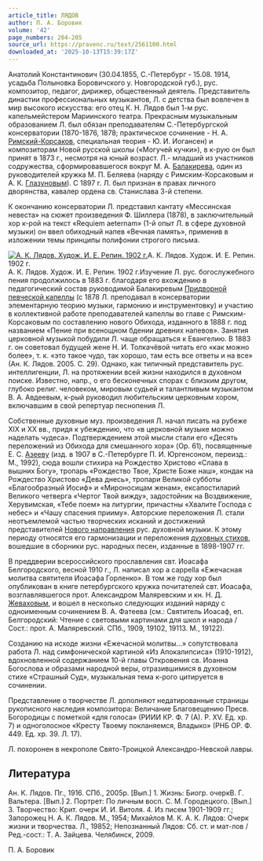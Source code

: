 ```yaml
---
article_title: ЛЯДОВ
author: П. А. Боровик
volume: '42'
page_numbers: 204-205
source_url: https://pravenc.ru/text/2561100.html
downloaded_at: '2025-10-13T15:39:17Z'
---
```


Анатолий Константинович (30.04.1855, С.-Петербург - 15.08. 1914, усадьба Полыновка Боровичского у. Новгородской губ.), рус. композитор, педагог, дирижер, общественный деятель. Представитель династии профессиональных музыкантов, Л. с детства был вовлечен в мир высокого искусства: его отец К. Н. Лядов был 1-м рус. капельмейстером Мариинского театра. Прекрасным музыкальным образованием Л. был обязан преподавателям С.-Петербургской консерватории (1870-1876, 1878; практическое сочинение - Н. А. [Римский-Корсаков](https://pravenc.ru/text/Римский-Корсаков.html), специальная теория - Ю. И. Иогансен) и композиторам Новой русской школы («Могучей кучки»), в к-рую он был принят в 1873 г., несмотря на юный возраст. Л.- младший из участников содружества, сформировавшегося вокруг М. А. [Балакирева](https://pravenc.ru/text/БАЛАКИРЕВ.html), один из руководителей кружка М. П. Беляева (наряду с Римским-Корсаковым и А. К. [Глазуновым](https://pravenc.ru/text/Глазуновым.html)). С 1897 г. Л. был признан в правах личного дворянства, кавалер ордена св. Станислава 3-й степени.

К окончанию консерватории Л. представил кантату «Мессинская невеста» на сюжет произведения Ф. Шиллера (1878), в заключительный хор к-рой на текст «Requiem aeternam» (1-й опыт Л. в сфере духовной музыки) он ввел обиходный напев «Вечная память», применив в изложении темы принципы полифонии строгого письма.

[![А. К. Лядов. Худож. И. Е. Репин. 1902 г.](https://pravenc.ru/data/2020/06/21/1236347332/i200.jpg "Кликните для увеличения картинки")](https://pravenc.ru/data/2020/06/21/1236347332/i400.jpg)А. К. Лядов. Худож. И. Е. Репин. 1902 г.  
А. К. Лядов. Худож. И. Е. Репин. 1902 г.Изучение Л. рус. богослужебного пения продолжилось в 1883 г. благодаря его вхождению в педагогический состав руководимой Балакиревым [Придворной певческой капеллы](<https://pravenc.ru/text/Придворная певческая капелла.html>) (с 1878 Л. преподавал в консерватории элементарную теорию музыки, гармонию и инструментовку) и участию в коллективной работе преподавателей капеллы во главе с Римским-Корсаковым по составлению нового Обихода, изданного в 1888 г. под названием «Пение при всенощном бдении древних напевов». Занятия церковной музыкой побудили Л. чаще обращаться к Евангелию. В 1883 г. он советовал будущей жене Н. И. Толкачёвой читать его «как можно более», т. к. «это такое чудо, так хорошо, там есть все ответы и на все» (Ан. К. Лядов. 2005. С. 29). Однако, как типичный представитель рус. интеллигенции, Л. на протяжении всей жизни находился в духовном поиске. Известно, напр., о его бесконечных спорах с близким другом, глубоко религ. человеком, мировым судьей и талантливым музыкантом В. А. Авдеевым, к-рый руководил любительским церковным хором, включавшим в свой репертуар песнопения Л.

Собственные духовные муз. произведения Л. начал писать на рубеже XIX и XX вв., придя к убеждению, что «в церковной музыке можно наделать чудеса». Подтверждением этой мысли стали его «Десять переложений из Обихода для смешанного хора» (Op. 61), посвященные Е. С. [Азееву](https://pravenc.ru/text/Азееву.html) (изд. в 1907 в С.-Петербурге П. И. Юргенсоном, переизд.: М., 1992), сюда вошли стихира на Рождество Христово «Слава в вышних Богу», тропарь «Рождество Твое, Христе Боже наш», кондак на Рождество Христово «Дева днесь», тропари Великой субботы «Благообразный Иосиф» и «Мироносицам женам», ексапостиларий Великого четверга «Чертог Твой вижду», задостойник на Воздвижение, Херувимская, «Тебе поем» на литургии, причастны «Хвалите Господа с небес» и «Чашу спасения прииму». Авторские переложения Л. стали неотъемлемой частью творческих исканий и достижений представителей [Нового направления](<https://pravenc.ru/text/Новое направление.html>) рус. духовной музыки. К этому периоду относятся его гармонизации и переложения [духовных стихов](<https://pravenc.ru/text/Духовные стихи.html>), вошедшие в сборники рус. народных песен, изданные в 1898-1907 гг.

В преддверии всероссийского прославления свт. Иоасафа Белгородского, весной 1910 г., Л. написал хор a cappella «Ежечасная молитва святителя Иоасафа Горленко». В том же году хор был опубликован в книге петербургского кружка почитателей свт. Иоасафа, возглавлявшегося прот. Александром Маляревским и кн. Н. Д. [Жеваховым](https://pravenc.ru/text/Жеваховым.html), и вошел в несколько следующих изданий наряду с одноименным сочинением В. А. Фатеева (см.: Святитель Иоасаф, еп. Белгородский: Чтение с световыми картинами для школ и народа / Сост.: прот. А. Маляревский. СПб., 1909, 19102, 19113. М., 19122).

Созданию на исходе жизни «Ежечасной молитвы...» сопутствовала работа Л. над симфонической картиной «Из Апокалипсиса» (1910-1912), вдохновленной содержанием 10-й главы Откровения св. Иоанна Богослова и образами народной веры, отразившимися в духовном стихе «Страшный Суд», музыкальная тема к-рого цитируется в сочинении.

Представление о творчестве Л. дополняют недатированные страницы рукописного наследия композитора: Величание Благовещению Пресв. Богородицы с пометкой «для голоса» (РИИИ КР. Ф. 7 (А). Р. XV. Ед. хр. 7) и одноголосное «Кресту Твоему покланяемся, Владыко» (РНБ ОР. Ф. 449. Ед. хр. 39. Л. 17).

Л. похоронен в некрополе Свято-Троицкой Александро-Невской лавры.

## Литература

Ан. К. Лядов. Пг., 1916. СПб., 2005р. [Вып.] 1. Жизнь: Биогр. очеркВ. Г. Вальтера. [Вып.] 2. Портрет: По личным восп. С. М. Городецкого. [Вып.] 3. Творчество: Крит. очерк И. И. Витоля. 4. Из писем 1901-1909 гг.; Запорожец Н. А. К. Лядов. М., 1954; Михайлов М. К. А. К. Лядов: Очерк жизни и творчества. Л., 19852; Непознанный Лядов: Сб. ст. и мат-лов / Ред.-сост.: Т. А. Зайцева. Челябинск, 2009.

П. А. Боровик
